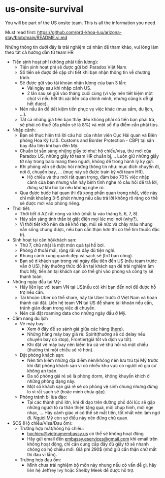 # us-onsite-survival
You will be part of the US onsite team. This is all the information you need.

Must read first: https://github.com/prd-khoa-luu/arizona-stay/blob/main/README.vi.md

Những thông tin dưới đây là trải nghiệm cá nhân để tham khảo, vui lòng làm theo tất cả hướng dẫn từ team HR

- Tiền sinh hoạt phí (không phải tiền lương):
  + Tiền sinh hoạt phí sẽ được gửi bởi Paradox Việt Nam.
  + Số tiền sẽ được đề cập chi tiết khi bạn nhận thông tin về chương trình.
  + Sẽ được gửi vào tài khoản nhận lương của bạn 3 lần:
    + Vài ngày sau khi nhập cảnh US.
    + 2 lần sau sẽ gửi vào tháng cuối cùng (vì vậy nên tiết kiệm một chút vì nếu hết thì xài tiền của chính mình, nhưng cũng k dễ gì hết được).
  + Nên nấu ăn để tiết kiệm tiền phục vụ việc khác (mua sắm, du lịch, ...).
  + Tất cả những giá tiền bạn thấy đều không phải số tiền bạn phải trả, sẽ phải có thuế (đa phần sẽ là 8%) và một số địa điểm cần phải tips.
- Nhập cảnh:
  + Bạn sẽ thực hiện trả lời câu hỏi của nhân viên Cục Hải quan và Biên phòng Hoa Kỳ (U.S. Customs and Border Protection - CBP) tại sân bay đầu tiên khi bạn đến Mỹ.
  + Chuẩn bị sẵn sàng những giấy tờ như: hộ chiếu/visa, thư mời của Paradox US, những giấy tờ team HR chuẩn bị, .. Luôn giữ những giấy tờ này trong balo mang theo người, không để trong hành lý ký gửi.
  + Khi phỏng vấn sẽ được hỏi những thông tin như: mục đích chuyến đi, nơi ở, chuyến bay, ... (mục này sẽ được train kỹ với team HR).
    + Hộ chiếu và thư mời rất quan trọng, đảm bảo 70% việc nhập cảnh của bạn nhưng vẫn hãy bình tĩnh nghe rõ câu hỏi để trả lời, đừng sợ khi hỏi lại nếu không nghe rõ.
  + Qua được bước hải quan thì đã xong phần quan trọng nhất, việc này chỉ mất khoảng 3-5 phút nhưng nếu câu trả lời không rõ ràng có thể sẽ được mời vào phòng riêng.
- Thời tiết:
  + Thời tiết ở AZ rất nóng và khô (nhất là vào tháng 5, 6, 7, 8).
  + Hãy sẵn sàng tinh thần bị giật điện mọi lúc mọi nơi ([why?](https://doanhnghiepvn.vn/doi-song/neu-ban-bi-dien-giat-tanh-tach-khi-cham-vao-do-vat-hay-cham-vao-nhau-trong-mua-dong-hay-doc-ngay-bai-nay/20200106115154298)).
  + Vì thời tiết khô nên da sẽ khô ráp, mũi sẽ nức và chảy máu nhưng vẫn sống chung được, nếu bạn cẩn thận hơn thì có thể tìm thuốc đặc trị.
- Sinh hoạt tại căn hộ/khách sạn:
  + Thứ 7, chủ nhật là một món quà tại hồ bơi.
  + Phòng ở thoải mái, rộng rãi và đầy đủ tiện nghi.
  + Khung cảnh xung quanh đẹp và sạch sẽ (trừ ban công).
  + Bạn sẽ ở khách sạn trong vài ngày đầu tiên đến US (nếu team trước vẫn ở US), hãy thưởng thức đồ ăn tại khách sạn để trải nghiệm ẩm thực Mỹ, tiền ăn tại khách sạn có thể ghi vào phòng và công ty sẽ thanh toán.
- Những ngày đầu tại Mỹ:
  + Hãy liên lạc với team VN tại US(nếu có) khi bạn đến nơi để được hỗ trợ nếu cần.
  + Tài khoản Uber có thể share, hãy tải Uber trước ở Việt Nam và hoàn thành cài đặt. Liên hệ team VN tại US để share tài khoản nếu cần, tránh gián đoạn trong việc di chuyển.
  + Nên cài đặt roaming data cho những ngày đầu ở Mỹ.
- Cẩm nang du lịch
  + Vé máy bay:
    + Xem ở đây để so sánh giá giữa các hãng ([here](https://www.google.com/travel/flights?gl=US&hl=en-US)).
    + Những hãng máy bay giá rẻ: Spirit(thường sẽ có delay nếu chuyến bay có stop), Frontier(giá tốt và dịch vụ tốt).
    + Khi đặt vé máy bay nên kiểm tra cả vé khứ hồi và một chiều (thường thì một chiều sẽ rẻ hơn).
  + Đặt phòng khách sạn:
    + Nên tìm kiếm những địa điểm nên/không nên lưu trú tại Mỹ trước khi đặt phòng khách sạn vì có nhiều khu vực có người vô gia cư không an toàn.
    + Đa số phòng giá rẻ sẽ là phòng dorm, không khuyến khich ở những phòng dạng này.
    + Một số khách sạn giá rẻ sẽ có phòng vệ sinh chung nhưng đừng lo vì rất sạch sẽ (hoặc mình chưa gặp).
  + Phòng tránh bị lừa đảo:
    + Tại các thành phố lớn, khi đi dạo trên đường phố đôi lúc sẽ gặp những người tỏ ra thân thiện tặng quà, mời chụp hình, mời nge nhạc, ... Hãy cảnh giác vì có thể sẽ mất tiền, tốt nhất nên làm ngơ đi. Người Mỹ còn sợ điều này nên đừng chủ quan.
- SOS (Hộ chiếu/Visa/Đau ốm):
  + Trường hợp mất/hỏng hộ chiếu:
    + hochieu@vietnamembassy.us có thể sẽ không hoạt động
    + Hãy gửi email đến embassy.eservices@gmail.com khi email trên không hoạt động, chỉ cần cung cấp đầy đủ giấy tờ sẽ nhanh chóng có hộ chiếu mới. Giá phí 290$ (nhớ giữ cẩn thận chứ mất thì đau ví lắm).
  + Trường hợp đau ốm:
    + Mình chưa trải nghiệm bộ môn này nhưng nếu có vấn đề gì, hãy liên hệ Jeffrey Ivy hoặc Shelby Meek để được hỗ trợ.
